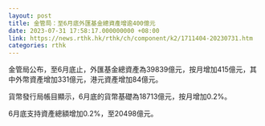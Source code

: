 ```yaml
---
layout: post
title: 金管局：至6月底外匯基金總資產增逾400億元
date: 2023-07-31 17:58:17.000000000 +08:00
link: https://news.rthk.hk/rthk/ch/component/k2/1711404-20230731.htm
categories: rthk
---
```


金管局公布，至6月底止，外匯基金總資產為39839億元，按月增加415億元，其中外幣資產增加331億元，港元資產增加84億元。

貨幣發行局帳目顯示，6月底的貨幣基礎為18713億元，按月增加0.2%。

6月底支持資產總額增加0.2%，至20498億元。
